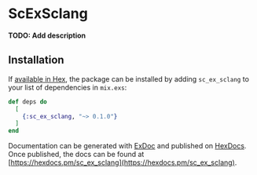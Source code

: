 # ScExSclang

**TODO: Add description**

## Installation

If [available in Hex](https://hex.pm/docs/publish), the package can be installed
by adding `sc_ex_sclang` to your list of dependencies in `mix.exs`:

```elixir
def deps do
  [
    {:sc_ex_sclang, "~> 0.1.0"}
  ]
end
```

Documentation can be generated with [ExDoc](https://github.com/elixir-lang/ex_doc)
and published on [HexDocs](https://hexdocs.pm). Once published, the docs can
be found at [https://hexdocs.pm/sc_ex_sclang](https://hexdocs.pm/sc_ex_sclang).


